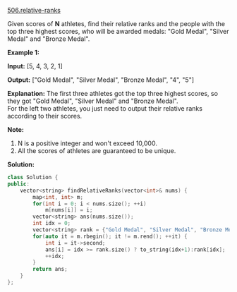 [506.relative-ranks](https://leetcode.com/problems/relative-ranks/)  

Given scores of **N** athletes, find their relative ranks and the people with the top three highest scores, who will be awarded medals: "Gold Medal", "Silver Medal" and "Bronze Medal".

**Example 1:**  

  
**Input:** \[5, 4, 3, 2, 1\]
  
**Output:** \["Gold Medal", "Silver Medal", "Bronze Medal", "4", "5"\]
  
**Explanation:** The first three athletes got the top three highest scores, so they got "Gold Medal", "Silver Medal" and "Bronze Medal".   
For the left two athletes, you just need to output their relative ranks according to their scores.
  

**Note:**  

1.  N is a positive integer and won't exceed 10,000.
2.  All the scores of athletes are guaranteed to be unique.  



**Solution:**  

```cpp
class Solution {
public:
    vector<string> findRelativeRanks(vector<int>& nums) {
        map<int, int> m;
        for(int i = 0; i < nums.size(); ++i)
            m[nums[i]] = i;
        vector<string> ans(nums.size());
        int idx = 0;
        vector<string> rank = {"Gold Medal", "Silver Medal", "Bronze Medal"};
        for(auto it = m.rbegin(); it != m.rend(); ++it) {
            int i = it->second;
            ans[i] = idx >= rank.size() ? to_string(idx+1):rank[idx];
            ++idx;
        }
        return ans;
    }
};
```
      